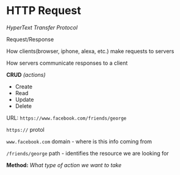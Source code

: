 # HTTP Request

*HyperText Transfer Protocol*

Request/Response

How clients(browser, iphone, alexa, etc.) make requests to servers

How servers communicate responses to a client

**CRUD**
*(actions)*

* Create
* Read
* Update
* Delete

URL: `https://www.facebook.com/friends/george`

`https://`
protol

`www.facebook.com`
domain - where is this info coming from

`/friends/george`
path - identifies the resource we are looking for

**Method:**
*What type of action we want to take*